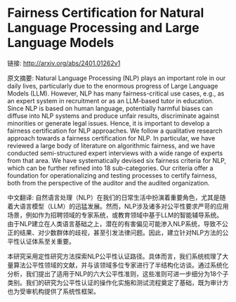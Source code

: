 # Fairness Certification for Natural Language Processing and Large Language Models

链接: http://arxiv.org/abs/2401.01262v1

原文摘要:
Natural Language Processing (NLP) plays an important role in our daily lives,
particularly due to the enormous progress of Large Language Models (LLM).
However, NLP has many fairness-critical use cases, e.g., as an expert system in
recruitment or as an LLM-based tutor in education. Since NLP is based on human
language, potentially harmful biases can diffuse into NLP systems and produce
unfair results, discriminate against minorities or generate legal issues.
Hence, it is important to develop a fairness certification for NLP approaches.
We follow a qualitative research approach towards a fairness certification for
NLP. In particular, we have reviewed a large body of literature on algorithmic
fairness, and we have conducted semi-structured expert interviews with a wide
range of experts from that area. We have systematically devised six fairness
criteria for NLP, which can be further refined into 18 sub-categories. Our
criteria offer a foundation for operationalizing and testing processes to
certify fairness, both from the perspective of the auditor and the audited
organization.

中文翻译:
自然语言处理（NLP）在我们的日常生活中扮演着重要角色，尤其是随着大语言模型（LLM）的迅猛发展。然而，NLP涉及诸多对公平性要求严苛的应用场景，例如作为招聘领域的专家系统，或教育领域中基于LLM的智能辅导系统。由于NLP建立在人类语言基础之上，潜在的有害偏见可能渗入NLP系统，导致不公正的结果、对少数群体的歧视，甚至引发法律问题。因此，建立针对NLP方法的公平性认证体系至关重要。

本研究采用定性研究方法探索NLP公平性认证路径。具体而言，我们系统梳理了大量算法公平性领域的文献，并与该领域多位专家进行了半结构化访谈。通过系统化分析，我们提出了适用于NLP的六大公平性准则，这些准则可进一步细分为18个子类别。我们的研究为公平性认证的操作化实施和测试流程奠定了基础，既为审计方也为受审机构提供了系统性框架。
